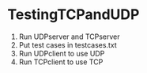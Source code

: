 # TestingTCPandUDP

1. Run UDPserver and TCPserver
2. Put test cases in testcases.txt
3. Run UDPclient to use UDP
4. Run TCPclient to use TCP
